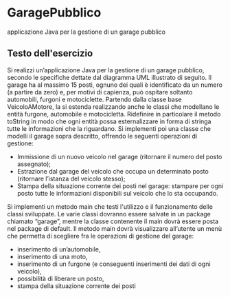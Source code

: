 # GaragePubblico
applicazione Java per la gestione di un garage pubblico

## Testo dell'esercizio
Si realizzi un’applicazione Java per la gestione di un garage pubblico, secondo le specifiche dettate dal diagramma UML illustrato di seguito.
Il garage ha al massimo 15 posti, ognuno dei quali è identificato da un numero (a partire da zero) e, per motivi di capienza, può ospitare soltanto automobili, furgoni e motociclette.
Partendo dalla classe base VeicoloAMotore, la si estenda realizzando anche le classi che modellano le entità furgone, automobile e motocicletta. Ridefinire in particolare il metodo toString in modo che ogni entità possa esternalizzare in forma di stringa tutte le informazioni che la riguardano.
Si implementi poi una classe che modelli il garage sopra descritto, offrendo le seguenti operazioni di gestione:
- Immissione di un nuovo veicolo nel garage (ritornare il numero del posto assegnato);
- Estrazione dal garage del veicolo che occupa un determinato posto (ritornare l’istanza del veicolo
stesso);
- Stampa della situazione corrente dei posti nel garage: stampare per ogni posto tutte le
informazioni disponibili sul veicolo che lo sta occupando.

Si implementi un metodo main che testi l'utilizzo e il funzionamento delle classi sviluppate.
Le varie classi dovranno essere salvate in un package chiamato “garage”, mentre la classe contenente
il main dovrà essere posta nel package di default.
Il metodo main dovrà visualizzare all’utente un menù che permetta di scegliere fra le operazioni di
gestione del garage:
- inserimento di un’automobile,
- inserimento di una moto,
- inserimento di un furgone (e conseguenti inserimenti dei dati di ogni veicolo),
- possibilità di liberare un posto,
- stampa della situazione corrente dei posti
